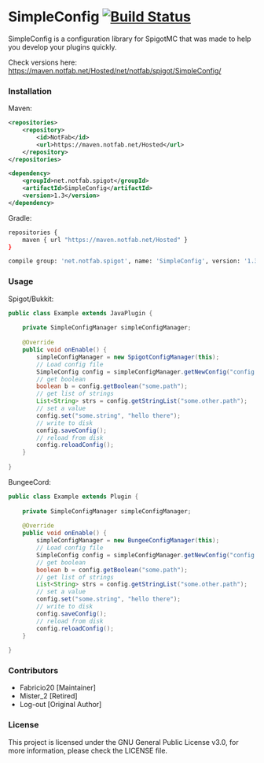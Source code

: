 # SimpleConfig [![Build Status](https://ci.notfab.net/job/SpigotMC/job/SimpleConfig/badge/icon)](https://ci.notfab.net/job/SpigotMC/job/SimpleConfig/)

SimpleConfig is a configuration library for SpigotMC that was made to help you develop your plugins quickly.

Check versions here: https://maven.notfab.net/Hosted/net/notfab/spigot/SimpleConfig/

### Installation
Maven:
```xml
<repositories>
    <repository>
        <id>NotFab</id>
        <url>https://maven.notfab.net/Hosted</url>
    </repository>
</repositories>
```
```xml
<dependency>
    <groupId>net.notfab.spigot</groupId>
    <artifactId>SimpleConfig</artifactId>
    <version>1.3</version>
</dependency>
```
Gradle:
```bash
repositories {
    maven { url "https://maven.notfab.net/Hosted" }
}
```
```bash
compile group: 'net.notfab.spigot', name: 'SimpleConfig', version: '1.3'
```

### Usage
Spigot/Bukkit:
```java
public class Example extends JavaPlugin {
    
    private SimpleConfigManager simpleConfigManager;
    
    @Override
    public void onEnable() {
        simpleConfigManager = new SpigotConfigManager(this);
        // Load config file
        SimpleConfig config = simpleConfigManager.getNewConfig("config.yml");
        // get boolean
        boolean b = config.getBoolean("some.path");
        // get list of strings
        List<String> strs = config.getStringList("some.other.path");
        // set a value
        config.set("some.string", "hello there");
        // write to disk
        config.saveConfig();
        // reload from disk
        config.reloadConfig();
    }
    
}
```

BungeeCord:
```java
public class Example extends Plugin {
    
    private SimpleConfigManager simpleConfigManager;
    
    @Override
    public void onEnable() {
        simpleConfigManager = new BungeeConfigManager(this);
        // Load config file
        SimpleConfig config = simpleConfigManager.getNewConfig("config.yml");
        // get boolean
        boolean b = config.getBoolean("some.path");
        // get list of strings
        List<String> strs = config.getStringList("some.other.path");
        // set a value
        config.set("some.string", "hello there");
        // write to disk
        config.saveConfig();
        // reload from disk
        config.reloadConfig();
    }
    
}
```

### Contributors

- Fabricio20 [Maintainer]
- Mister_2   [Retired]
- Log-out [Original Author]

### License
This project is licensed under the GNU General Public License v3.0, for more information, please check the  LICENSE file.
